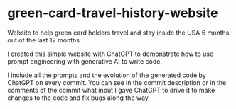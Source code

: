# green-card-travel-history-website
Website to help green card holders travel and stay inside the USA 6 months out of the last 12 months.

I created this simple website with ChatGPT to demonstrate how to use prompt engineering with generative AI to write code.

I include all the prompts and the evolution of the generated code by ChatGPT on every commit. You can see in the commit description or in the comments of the commit what input I gave ChatGPT to drive it to make changes to the code and fix bugs along the way.
